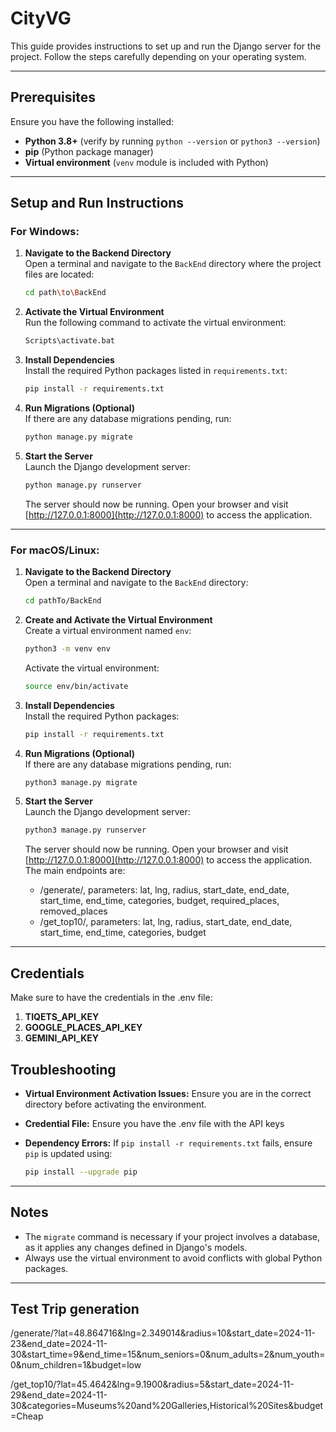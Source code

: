 # CityVG

This guide provides instructions to set up and run the Django server for the project. Follow the steps carefully depending on your operating system.

---

## Prerequisites

Ensure you have the following installed:

- **Python 3.8+** (verify by running `python --version` or `python3 --version`)
- **pip** (Python package manager)
- **Virtual environment** (`venv` module is included with Python)

---

## Setup and Run Instructions

### For Windows:

1. **Navigate to the Backend Directory**  
   Open a terminal and navigate to the `BackEnd` directory where the project files are located:

   ```bash
   cd path\to\BackEnd
   ```

2. **Activate the Virtual Environment**  
   Run the following command to activate the virtual environment:

   ```bash
   Scripts\activate.bat
   ```

3. **Install Dependencies**  
   Install the required Python packages listed in `requirements.txt`:

   ```bash
   pip install -r requirements.txt
   ```

4. **Run Migrations (Optional)**  
   If there are any database migrations pending, run:

   ```bash
   python manage.py migrate
   ```

5. **Start the Server**  
   Launch the Django development server:

   ```bash
   python manage.py runserver
   ```

   The server should now be running. Open your browser and visit [http://127.0.0.1:8000](http://127.0.0.1:8000) to access the application.

---

### For macOS/Linux:

1. **Navigate to the Backend Directory**  
   Open a terminal and navigate to the `BackEnd` directory:

   ```bash
   cd pathTo/BackEnd
   ```

2. **Create and Activate the Virtual Environment**  
   Create a virtual environment named `env`:

   ```bash
   python3 -m venv env
   ```

   Activate the virtual environment:

   ```bash
   source env/bin/activate
   ```

3. **Install Dependencies**  
   Install the required Python packages:

   ```bash
   pip install -r requirements.txt
   ```

4. **Run Migrations (Optional)**  
   If there are any database migrations pending, run:

   ```bash
   python3 manage.py migrate
   ```

5. **Start the Server**  
   Launch the Django development server:

   ```bash
   python3 manage.py runserver
   ```

   The server should now be running. Open your browser and visit [http://127.0.0.1:8000](http://127.0.0.1:8000) to access the application.
   The main endpoints are:
   - /generate/, parameters: lat, lng, radius, start_date, end_date, start_time, end_time, categories, budget, required_places, removed_places
   - /get_top10/, parameters: lat, lng, radius, start_date, end_date, start_time, end_time, categories, budget

---
## Credentials

Make sure to have the credentials in the .env file:

1. **TIQETS_API_KEY** 
2. **GOOGLE_PLACES_API_KEY**
3. **GEMINI_API_KEY**

## Troubleshooting

- **Virtual Environment Activation Issues:** Ensure you are in the correct directory before activating the environment.
- **Credential File:** Ensure you have the .env file with the API keys
- **Dependency Errors:** If `pip install -r requirements.txt` fails, ensure `pip` is updated using:

   ```bash
   pip install --upgrade pip
   ```

---

## Notes

- The `migrate` command is necessary if your project involves a database, as it applies any changes defined in Django's models.
- Always use the virtual environment to avoid conflicts with global Python packages.
  

---

## Test Trip generation

/generate/?lat=48.864716&lng=2.349014&radius=10&start_date=2024-11-23&end_date=2024-11-30&start_time=9&end_time=15&num_seniors=0&num_adults=2&num_youth=0&num_children=1&budget=low

/get_top10/?lat=45.4642&lng=9.1900&radius=5&start_date=2024-11-29&end_date=2024-11-30&categories=Museums%20and%20Galleries,Historical%20Sites&budget=Cheap
